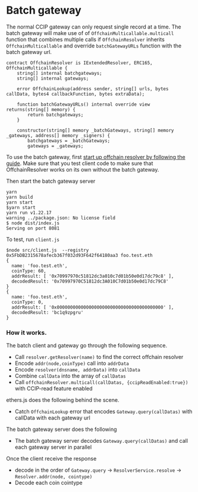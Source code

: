 # Batch gateway

The normal CCIP gateway can only request single record at a time.
The batch gateway will make use of of `OffchainMulticallable.multicall` function that combines multiple calls if `OffchainResolver` inherits `OffchainMulticallable` and override `batchGatewayURLs` function with the batch gateway url.

```
contract OffchainResolver is IExtendedResolver, ERC165, OffchainMulticallable {
    string[] internal batchgateways;
    string[] internal gateways;

    error OffchainLookup(address sender, string[] urls, bytes callData, bytes4 callbackFunction, bytes extraData);

    function batchGatewayURLs() internal override view returns(string[] memory) {
        return batchgateways;
    }

    constructor(string[] memory _batchGateways, string[] memory _gateways, address[] memory _signers) {
        batchgateways = _batchGateways;
        gateways = _gateways;
```

To use the batch gateway, first [start up offchain resolver by following the guide](https://github.com/ensdomains/offchain-resolver#trying-it-out). Make sure that you test client code to make sure that OffchainResolver works on its own without the batch gateway.

Then start the batch gateway server

```
yarn
yarn build
yarn start
$yarn start
yarn run v1.22.17
warning ../package.json: No license field
$ node dist/index.js
Serving on port 8081
```

To test, run `client.js`

```
$node src/client.js  --registry 0x5FbDB2315678afecb367f032d93F642f64180aa3 foo.test.eth
{
  name: 'foo.test.eth',
  coinType: 60,
  addrResult: [ '0x70997970c51812dc3a010c7d01b50e0d17dc79c8' ],
  decodedResult: '0x70997970C51812dc3A010C7d01b50e0d17dc79C8'
}
{
  name: 'foo.test.eth',
  coinType: 0,
  addrResult: [ '0x0000000000000000000000000000000000000000' ],
  decodedResult: 'bc1q9zpgru'
}
```

### How it works.

The batch client and gateway go through the following sequence.

- Call `resolver.getResolver(name)` to find the correct offchain resolver
- Encode `addr(node,coinType)` call into `addrData`
- Encode `resolver(dnsname, addrData)` into `callData`
- Combine `callData` into the array of `callDatas`
- Call `offchainResolver.multicall(callDatas, {ccipReadEnabled:true})` with CCIP-read feature enabled

ethers.js does the following behind the scene.

- Catch `OffchainLookup` error that encodes `Gateway.query(callDatas)` with callData with each gateway url

The batch gateway server does the following

- The batch gateway server decodes `Gateway.query(callDatas)` and call each gateway server in parallel

Once the client receive the response

- decode in the order of `Gateway.query` -> `ResolverService.resolve` -> `Resolver.addr(node, cointype)`
- Decode each coin cointype
